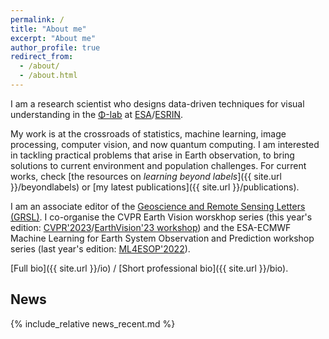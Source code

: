 ```yaml
---
permalink: /
title: "About me"
excerpt: "About me"
author_profile: true
redirect_from: 
  - /about/
  - /about.html
---
```


I am a research scientist who designs data-driven techniques for visual understanding in the [Φ-lab](https://philab.phi.esa.int/) at [ESA](http://www.esa.int/)/[ESRIN](http://www.esa.int/About_Us/ESRIN).

My work is at the crossroads of statistics, machine learning, image processing, computer vision, and now quantum computing. I am interested in tackling practical problems that arise in Earth observation, to bring solutions to current environment and population challenges. For current works, check [the resources on _learning beyond labels_]({{ site.url }}/beyondlabels) or [my latest publications]({{ site.url }}/publications).

I am an associate editor of the [Geoscience and Remote Sensing Letters (GRSL)](http://www.grss-ieee.org/publication-category/grsl/). I co-organise the CVPR Earth Vision worskhop series (this year's edition: [CVPR'2023](https://cvpr2023.thecvf.com/)/[EarthVision'23 workshop](https://www.grss-ieee.org/events/earthvision-2023/)) and the ESA-ECMWF Machine Learning for Earth System Observation and Prediction workshop series (last year's edition: [ML4ESOP'2022](https://events.ecmwf.int/event/304/)).

[Full bio]({{ site.url }}/io) / [Short professional bio]({{ site.url }}/bio).

## News

{% include_relative news_recent.md %}


